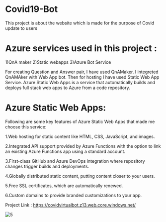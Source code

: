 # Covid19-Bot

This project is about the website which is made for the purpose of Covid update to users

# Azure services used in this project :

1)QnA maker
2)Static webapps
3)Azure Bot Service 

For creating Question and Answer pair, I have used QnAMaker. I integreted QnAMAker with Web App bot. Then for hosting I have used Static Web App Service. Azure Static Web Apps is a service that automatically builds and deploys full stack web apps to Azure from a code repository.


# Azure Static Web Apps:

Following are some key features of Azure Static Web Apps that made me choose this service:

1.Web hosting for static content like HTML, CSS, JavaScript, and images.

2.Integrated API support provided by Azure Functions with the option to link an existing Azure Functions app using a standard account.

3.First-class GitHub and Azure DevOps integration where repository changes trigger builds and deployments.

4.Globally distributed static content, putting content closer to your users.

5.Free SSL certificates, which are automatically renewed.

6.Custom domains to provide branded customizations to your app.


Project Link :  https://covidvirtualbot.z13.web.core.windows.net/

![5](https://user-images.githubusercontent.com/93187282/160320658-8165f630-7e12-408b-84bb-58b265e8a022.png)
